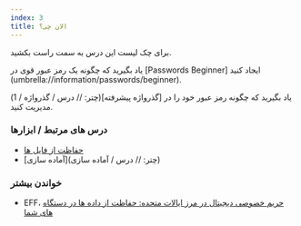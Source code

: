 ```yaml
---
index: 3
title: الان چی؟
---
```

برای چک لیست این درس به سمت راست بکشید.

یاد بگیرید که چگونه یک رمز عبور قوی در [Passwords Beginner] ایجاد کنید (umbrella://information/passwords/beginner).

یاد بگیرید که چگونه رمز عبور خود را در [گذرواژه پیشرفته](چتر: // درس / گذرواژه / 1) مدیریت کنید.

### درس های مرتبط / ابزارها

*   [حفاظت از فایل ها](umbrella://information/protecting-files)
*   [آماده سازی](چتر: // درس / آماده سازی)

### خواندن بیشتر

*   EFF، [حریم خصوصی دیجیتال در مرز ایالات متحده: حفاظت از داده ها در دستگاه های شما](https://www.eff.org/wp/digital-privacy-us-border-2017)
